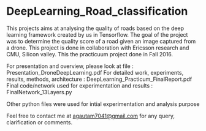 # DeepLearning_Road_classification

This projects aims at analysing the quality of roads based on the deep learning framework created by us in Tensorflow. 
The goal of the project was to determine the quality score of a road given an image captured from a drone. This project is done in collaboration with Ericsson research and CMU, Silicon valley. This the practicuum project done in Fall 2016. 

For presentation and overview, please look at file : Presentation_DroneDeepLearning.pdf
For detailed work, experiments, results, methods, architecture : DeepLearning_Practicum_FinalReport.pdf
Final code/network used for experimentation and results : FinalNetwork_13Layers.py 

Other python files were used for intial experimentation and analysis purpose

Feel free to contact me at agautam7041@gmail.com for any query, clarification or comments. 
